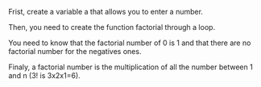 Frist, create a variable a that allows you to enter a number.

Then, you need to create the function factorial through a loop.

You need to know that the factorial number of 0 is 1 and that there are 
no factorial number for the negatives ones.

Finaly, a factorial number is the multiplication of all the number between 1 and n (3! is 3x2x1=6).
